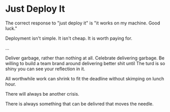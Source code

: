 # Just Deploy It

The correct response to "just deploy it" is "it works on my machine. Good luck."

Deployment isn't simple. It isn't cheap. It is worth paying for.

...

Deliver garbage, rather than nothing at all. Celebrate delivering garbage. Be willing to build a team brand around delivering better shit until The turd is so shiny you can see your reflection in it.

All worthwhile work can shrink to fit the deadline without skimping on lunch hour.

There will always be another crisis.

There is always something that can be delivred that moves the needle.
